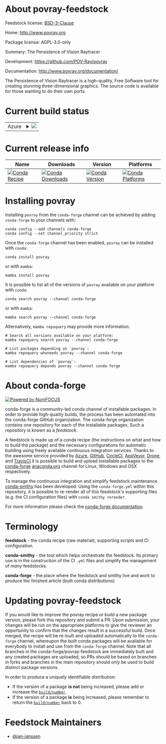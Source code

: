 About povray-feedstock
======================

Feedstock license: [BSD-3-Clause](https://github.com/conda-forge/povray-feedstock/blob/main/LICENSE.txt)

Home: http://www.povray.org

Package license: AGPL-3.0-only

Summary: The Persistence of Vision Raytracer

Development: https://github.com/POV-Ray/povray

Documentation: http://www.povray.org/documentation/

The Persistence of Vision Raytracer is a high-quality, Free Software
tool for creating stunning three-dimensional graphics. The source code
is available for those wanting to do their own ports.


Current build status
====================


<table>
    
  <tr>
    <td>Azure</td>
    <td>
      <details>
        <summary>
          <a href="https://dev.azure.com/conda-forge/feedstock-builds/_build/latest?definitionId=10451&branchName=main">
            <img src="https://dev.azure.com/conda-forge/feedstock-builds/_apis/build/status/povray-feedstock?branchName=main">
          </a>
        </summary>
        <table>
          <thead><tr><th>Variant</th><th>Status</th></tr></thead>
          <tbody><tr>
              <td>linux_64</td>
              <td>
                <a href="https://dev.azure.com/conda-forge/feedstock-builds/_build/latest?definitionId=10451&branchName=main">
                  <img src="https://dev.azure.com/conda-forge/feedstock-builds/_apis/build/status/povray-feedstock?branchName=main&jobName=linux&configuration=linux%20linux_64_" alt="variant">
                </a>
              </td>
            </tr><tr>
              <td>linux_aarch64</td>
              <td>
                <a href="https://dev.azure.com/conda-forge/feedstock-builds/_build/latest?definitionId=10451&branchName=main">
                  <img src="https://dev.azure.com/conda-forge/feedstock-builds/_apis/build/status/povray-feedstock?branchName=main&jobName=linux&configuration=linux%20linux_aarch64_" alt="variant">
                </a>
              </td>
            </tr>
          </tbody>
        </table>
      </details>
    </td>
  </tr>
</table>

Current release info
====================

| Name | Downloads | Version | Platforms |
| --- | --- | --- | --- |
| [![Conda Recipe](https://img.shields.io/badge/recipe-povray-green.svg)](https://anaconda.org/conda-forge/povray) | [![Conda Downloads](https://img.shields.io/conda/dn/conda-forge/povray.svg)](https://anaconda.org/conda-forge/povray) | [![Conda Version](https://img.shields.io/conda/vn/conda-forge/povray.svg)](https://anaconda.org/conda-forge/povray) | [![Conda Platforms](https://img.shields.io/conda/pn/conda-forge/povray.svg)](https://anaconda.org/conda-forge/povray) |

Installing povray
=================

Installing `povray` from the `conda-forge` channel can be achieved by adding `conda-forge` to your channels with:

```
conda config --add channels conda-forge
conda config --set channel_priority strict
```

Once the `conda-forge` channel has been enabled, `povray` can be installed with `conda`:

```
conda install povray
```

or with `mamba`:

```
mamba install povray
```

It is possible to list all of the versions of `povray` available on your platform with `conda`:

```
conda search povray --channel conda-forge
```

or with `mamba`:

```
mamba search povray --channel conda-forge
```

Alternatively, `mamba repoquery` may provide more information:

```
# Search all versions available on your platform:
mamba repoquery search povray --channel conda-forge

# List packages depending on `povray`:
mamba repoquery whoneeds povray --channel conda-forge

# List dependencies of `povray`:
mamba repoquery depends povray --channel conda-forge
```


About conda-forge
=================

[![Powered by
NumFOCUS](https://img.shields.io/badge/powered%20by-NumFOCUS-orange.svg?style=flat&colorA=E1523D&colorB=007D8A)](https://numfocus.org)

conda-forge is a community-led conda channel of installable packages.
In order to provide high-quality builds, the process has been automated into the
conda-forge GitHub organization. The conda-forge organization contains one repository
for each of the installable packages. Such a repository is known as a *feedstock*.

A feedstock is made up of a conda recipe (the instructions on what and how to build
the package) and the necessary configurations for automatic building using freely
available continuous integration services. Thanks to the awesome service provided by
[Azure](https://azure.microsoft.com/en-us/services/devops/), [GitHub](https://github.com/),
[CircleCI](https://circleci.com/), [AppVeyor](https://www.appveyor.com/),
[Drone](https://cloud.drone.io/welcome), and [TravisCI](https://travis-ci.com/)
it is possible to build and upload installable packages to the
[conda-forge](https://anaconda.org/conda-forge) [anaconda.org](https://anaconda.org/)
channel for Linux, Windows and OSX respectively.

To manage the continuous integration and simplify feedstock maintenance
[conda-smithy](https://github.com/conda-forge/conda-smithy) has been developed.
Using the ``conda-forge.yml`` within this repository, it is possible to re-render all of
this feedstock's supporting files (e.g. the CI configuration files) with ``conda smithy rerender``.

For more information please check the [conda-forge documentation](https://conda-forge.org/docs/).

Terminology
===========

**feedstock** - the conda recipe (raw material), supporting scripts and CI configuration.

**conda-smithy** - the tool which helps orchestrate the feedstock.
                   Its primary use is in the construction of the CI ``.yml`` files
                   and simplify the management of *many* feedstocks.

**conda-forge** - the place where the feedstock and smithy live and work to
                  produce the finished article (built conda distributions)


Updating povray-feedstock
=========================

If you would like to improve the povray recipe or build a new
package version, please fork this repository and submit a PR. Upon submission,
your changes will be run on the appropriate platforms to give the reviewer an
opportunity to confirm that the changes result in a successful build. Once
merged, the recipe will be re-built and uploaded automatically to the
`conda-forge` channel, whereupon the built conda packages will be available for
everybody to install and use from the `conda-forge` channel.
Note that all branches in the conda-forge/povray-feedstock are
immediately built and any created packages are uploaded, so PRs should be based
on branches in forks and branches in the main repository should only be used to
build distinct package versions.

In order to produce a uniquely identifiable distribution:
 * If the version of a package **is not** being increased, please add or increase
   the [``build/number``](https://docs.conda.io/projects/conda-build/en/latest/resources/define-metadata.html#build-number-and-string).
 * If the version of a package **is** being increased, please remember to return
   the [``build/number``](https://docs.conda.io/projects/conda-build/en/latest/resources/define-metadata.html#build-number-and-string)
   back to 0.

Feedstock Maintainers
=====================

* [@jan-janssen](https://github.com/jan-janssen/)

